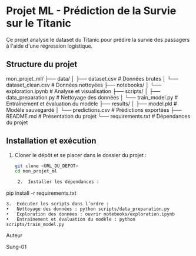 # Projet ML - Prédiction de la Survie sur le Titanic

Ce projet analyse le dataset du Titanic pour prédire la survie des passagers à l'aide d'une régression logistique.

## Structure du projet

mon_projet_ml/
├── data/
│   ├── dataset.csv          # Données brutes
│   └── dataset_clean.csv    # Données nettoyées
├── notebooks/
│   └── exploration.ipynb    # Analyse et visualisation
├── scripts/
│   ├── data_preparation.py  # Nettoyage des données
│   └── train_model.py       # Entraînement et évaluation du modèle
├── results/
│   ├── model.pkl            # Modèle sauvegardé
│   └── predictions.csv      # Prédictions exportées
├── README.md                # Présentation du projet
└── requirements.txt         # Dépendances du projet

## Installation et exécution

1. Cloner le dépôt et se placer dans le dossier du projet :
   ```bash
   git clone <URL_DU_DEPOT>
   cd mon_projet_ml

	2.	Installer les dépendances :

pip install -r requirements.txt


	3.	Exécuter les scripts dans l’ordre :
	•	Nettoyage des données : python scripts/data_preparation.py
	•	Exploration des données : ouvrir notebooks/exploration.ipynb
	•	Entraînement et évaluation du modèle : python scripts/train_model.py

Auteur

Sung-01